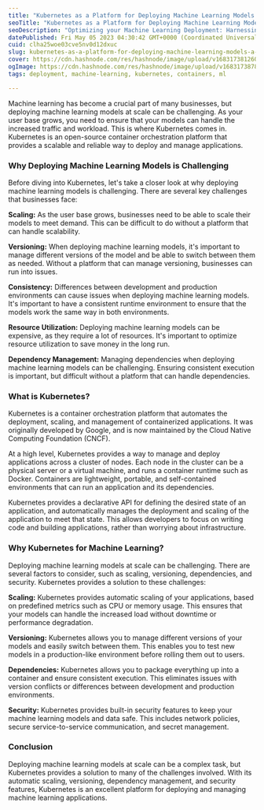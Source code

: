 ```yaml
---
title: "Kubernetes as a Platform for Deploying Machine Learning Models: A Game-Changer for Scalability"
seoTitle: "Kubernetes as a Platform for Deploying Machine Learning Models: A Game"
seoDescription: "Optimizing your Machine Learning Deployment: Harnessing the Power of Kubernetes for Scalability and Consistency"
datePublished: Fri May 05 2023 04:30:42 GMT+0000 (Coordinated Universal Time)
cuid: clha25woe03cve5nv0d12dxuc
slug: kubernetes-as-a-platform-for-deploying-machine-learning-models-a-game-changer-for-scalability
cover: https://cdn.hashnode.com/res/hashnode/image/upload/v1683173812608/e2cca3b7-fe7e-478f-96a3-5c16aff2aab7.png
ogImage: https://cdn.hashnode.com/res/hashnode/image/upload/v1683173878183/ddc4b5a6-9b02-4158-8a29-0d73077bc874.png
tags: deployment, machine-learning, kubernetes, containers, ml

---
```


Machine learning has become a crucial part of many businesses, but deploying machine learning models at scale can be challenging. As your user base grows, you need to ensure that your models can handle the increased traffic and workload. This is where Kubernetes comes in. Kubernetes is an open-source container orchestration platform that provides a scalable and reliable way to deploy and manage applications.

### Why Deploying Machine Learning Models is Challenging

Before diving into Kubernetes, let's take a closer look at why deploying machine learning models is challenging. There are several key challenges that businesses face:

**Scaling:** As the user base grows, businesses need to be able to scale their models to meet demand. This can be difficult to do without a platform that can handle scalability.

**Versioning:** When deploying machine learning models, it's important to manage different versions of the model and be able to switch between them as needed. Without a platform that can manage versioning, businesses can run into issues.

**Consistency:** Differences between development and production environments can cause issues when deploying machine learning models. It's important to have a consistent runtime environment to ensure that the models work the same way in both environments.

**Resource Utilization:** Deploying machine learning models can be expensive, as they require a lot of resources. It's important to optimize resource utilization to save money in the long run.

**Dependency Management:** Managing dependencies when deploying machine learning models can be challenging. Ensuring consistent execution is important, but difficult without a platform that can handle dependencies.

### **What is Kubernetes?**

Kubernetes is a container orchestration platform that automates the deployment, scaling, and management of containerized applications. It was originally developed by Google, and is now maintained by the Cloud Native Computing Foundation (CNCF).

At a high level, Kubernetes provides a way to manage and deploy applications across a cluster of nodes. Each node in the cluster can be a physical server or a virtual machine, and runs a container runtime such as Docker. Containers are lightweight, portable, and self-contained environments that can run an application and its dependencies.

Kubernetes provides a declarative API for defining the desired state of an application, and automatically manages the deployment and scaling of the application to meet that state. This allows developers to focus on writing code and building applications, rather than worrying about infrastructure.

### **Why Kubernetes for Machine Learning?**

Deploying machine learning models at scale can be challenging. There are several factors to consider, such as scaling, versioning, dependencies, and security. Kubernetes provides a solution to these challenges:

**Scaling:** Kubernetes provides automatic scaling of your applications, based on predefined metrics such as CPU or memory usage. This ensures that your models can handle the increased load without downtime or performance degradation.

**Versioning:** Kubernetes allows you to manage different versions of your models and easily switch between them. This enables you to test new models in a production-like environment before rolling them out to users.

**Dependencies:** Kubernetes allows you to package everything up into a container and ensure consistent execution. This eliminates issues with version conflicts or differences between development and production environments.

**Security:** Kubernetes provides built-in security features to keep your machine learning models and data safe. This includes network policies, secure service-to-service communication, and secret management.

### **Conclusion**

Deploying machine learning models at scale can be a complex task, but Kubernetes provides a solution to many of the challenges involved. With its automatic scaling, versioning, dependency management, and security features, Kubernetes is an excellent platform for deploying and managing machine learning applications.